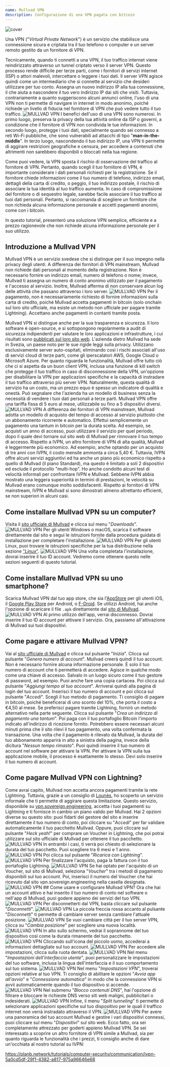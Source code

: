 ```yaml
---
name: Mullvad VPN
description: Configurazione di una VPN pagata con bitcoin
---
```

![cover](assets/cover.webp)

Una VPN ("*Virtual Private Network*") è un servizio che stabilisce una connessione sicura e criptata tra il tuo telefono o computer e un server remoto gestito da un fornitore di VPN.

Tecnicamente, quando ti connetti a una VPN, il tuo traffico internet viene reindirizzato attraverso un tunnel criptato verso il server VPN. Questo processo rende difficile per terze parti, come i fornitori di servizi internet (ISP) o attori malevoli, intercettare o leggere i tuoi dati. Il server VPN agisce quindi come un intermediario che si connette al servizio che desideri utilizzare per tuo conto. Assegna un nuovo indirizzo IP alla tua connessione, il che aiuta a nascondere il tuo vero indirizzo IP dai siti che visiti. Tuttavia, contrariamente a quanto suggeriscono alcuni annunci online, l'uso di una VPN non ti permette di navigare in internet in modo anonimo, poiché richiede un livello di fiducia nel fornitore di VPN che può vedere tutto il tuo traffico.
![MULLVAD VPN](assets/fr/01.webp)
I benefici dell'uso di una VPN sono numerosi. In primo luogo, preserva la privacy della tua attività online da ISP o governi, a condizione che il fornitore di VPN non condivida le tue informazioni. In secondo luogo, protegge i tuoi dati, specialmente quando sei connesso a reti Wi-Fi pubbliche, che sono vulnerabili ad attacchi di tipo "**man-in-the-middle**". In terzo luogo, nascondendo il tuo indirizzo IP, una VPN ti permette di aggirare restrizioni geografiche e censura, per accedere a contenuti che altrimenti non sarebbero disponibili o bloccati nella tua regione.

Come puoi vedere, la VPN sposta il rischio di osservazione del traffico al fornitore di VPN. Pertanto, quando scegli il tuo fornitore di VPN, è importante considerare i dati personali richiesti per la registrazione. Se il fornitore chiede informazioni come il tuo numero di telefono, indirizzo email, dettagli della carta di credito, o peggio, il tuo indirizzo postale, il rischio di associare la tua identità al tuo traffico aumenta. In caso di compromissione del fornitore o di sequestro legale, sarebbe facile associare il tuo traffico ai tuoi dati personali. Pertanto, si raccomanda di scegliere un fornitore che non richieda alcuna informazione personale e accetti pagamenti anonimi, come con i bitcoin.

In questo tutorial, presenterò una soluzione VPN semplice, efficiente e a prezzo ragionevole che non richiede alcuna informazione personale per il suo utilizzo.

## Introduzione a Mullvad VPN
Mullvad VPN è un servizio svedese che si distingue per il suo impegno nella privacy degli utenti. A differenza dei fornitori di VPN mainstream, Mullvad non richiede dati personali al momento della registrazione. Non è necessario fornire un indirizzo email, numero di telefono o nome; invece, Mullvad ti assegna un numero di conto anonimo utilizzato per il pagamento e l'accesso al servizio. Inoltre, Mullvad afferma di non conservare alcun log delle attività che passano attraverso i loro server.
![MULLVAD VPN](assets/notext/02.webp)
Per il pagamento, non è necessariamente richiesto di fornire informazioni sulla carta di credito, poiché Mullvad accetta pagamenti in bitcoin (solo onchain sul loro sito ufficiale, ma esiste un metodo non ufficiale per pagare tramite Lightning). Accettano anche pagamenti in contanti tramite posta.

Mullvad VPN si distingue anche per la sua trasparenza e sicurezza. Il loro software è open-source, e si sottopongono regolarmente a audit di sicurezza indipendenti per valutare le loro applicazioni e infrastrutture, i cui risultati sono [pubblicati sul loro sito web](https://mullvad.net/fr/blog/tag/audits). L'azienda dietro Mullvad ha sede in Svezia, un paese noto per le sue rigide leggi sulla privacy. Utilizzano esclusivamente server auto-ospitati, eliminando così i rischi associati all'uso di servizi cloud di terze parti, come gli iperscalatori AWS, Google Cloud o Microsoft Azure.
Per quanto riguarda le funzionalità, Mullvad offre tutto ciò che ci si aspetta da un buon client VPN, inclusa una funzione di kill switch che protegge il tuo traffico in caso di disconnessione della VPN, un'opzione per disabilitare la VPN per applicazioni specifiche e la capacità di instradare il tuo traffico attraverso più server VPN.
Naturalmente, questa qualità di servizio ha un costo, ma un prezzo equo è spesso un indicatore di qualità e onestà. Può segnalare che l'azienda ha un modello di business senza la necessità di vendere i tuoi dati personali a terze parti. Mullvad VPN offre una tariffa fissa di 5 euro al mese, utilizzabile su fino a 5 dispositivi diversi.
![MULLVAD VPN](assets/notext/03.webp)
A differenza dei fornitori di VPN mainstream, Mullvad adotta un modello di acquisto del tempo di accesso al servizio piuttosto che un abbonamento ricorrente e automatico. Effettui semplicemente un pagamento una tantum in bitcoin per la durata scelta. Ad esempio, se acquisti un anno di accesso, puoi utilizzare il servizio per quel periodo, dopo il quale devi tornare sul sito web di Mullvad per rinnovare il tuo tempo di accesso.
Rispetto a IVPN, un altro fornitore di VPN di alta qualità, Mullvad è leggermente più economico. Ad esempio, anche optando per un acquisto di tre anni con IVPN, il costo mensile ammonta a circa 5,40 €. Tuttavia, IVPN offre alcuni servizi aggiuntivi ed ha anche un piano più economico rispetto a quello di Mullvad (il piano Standard), ma questo è limitato a soli 2 dispositivi ed esclude il protocollo "multi-hop".
Ho anche condotto alcuni test di velocità informali per confrontare IVPN e Mullvad. Sebbene IVPN abbia mostrato una leggera superiorità in termini di prestazioni, le velocità su Mullvad erano comunque molto soddisfacenti. Rispetto ai fornitori di VPN mainstream, IVPN e Mullvad si sono dimostrati almeno altrettanto efficienti, se non superiori in alcuni casi.

## Come installare Mullvad VPN su un computer?

Visita il [sito ufficiale di Mullvad](https://mullvad.net/en/download/) e clicca sul menu "*Downloads*".
![MULLVAD VPN](assets/notext/04.webp)
Per gli utenti Windows o macOS, scarica il software direttamente dal sito e segui le istruzioni fornite dalla procedura guidata di installazione per completare l'installazione.
![MULLVAD VPN](assets/notext/05.webp)
Per gli utenti Linux, puoi trovare le istruzioni specifiche per la tua distribuzione nella sezione ["*Linux*"](https://mullvad.net/en/download/vpn/linux).
![MULLVAD VPN](assets/notext/06.webp)
Una volta completata l'installazione, dovrai inserire il tuo ID account. Vedremo come ottenere questo nelle sezioni seguenti di questo tutorial.

## Come installare Mullvad VPN su uno smartphone?

Scarica Mullvad VPN dal tuo app store, che sia l'[AppStore](https://apps.apple.com/us/app/mullvad-vpn/id1488466513) per gli utenti iOS, il [Google Play Store](https://play.google.com/store/apps/details?id=net.mullvad.mullvadvpn) per Android, o [F-Droid](https://f-droid.org/packages/net.mullvad.mullvadvpn/). Se utilizzi Android, hai anche l'opzione di scaricare il file `.apk` direttamente dal [sito di Mullvad](https://mullvad.net/en/download/vpn/android).
![MULLVAD VPN](assets/notext/07.webp)
Al primo utilizzo dell'app, verrai disconnesso. Dovrai inserire il tuo ID account per attivare il servizio.
Ora, passiamo all'attivazione di Mullvad sui tuoi dispositivi.

## Come pagare e attivare Mullvad VPN?

Vai al [sito ufficiale di Mullvad](https://mullvad.net/) e clicca sul pulsante "*Inizia*".
Clicca sul pulsante "*Genera numero di account*". Mullvad creerà quindi il tuo account. Non è necessario fornire alcuna informazione personale. È solo il tuo numero di account che ti permetterà di accedere. Agisce in qualche modo come una chiave di accesso. Salvalo in un luogo sicuro come il tuo gestore di password, ad esempio. Puoi anche fare una copia cartacea.
Poi clicca sul pulsante "*Aggiungi tempo al tuo account*".
Arriverai quindi alla pagina di login del tuo account. Inserisci il tuo numero di account e poi clicca sul pulsante "*Accedi*".
Scegli il tuo metodo di pagamento. Ti consiglio di pagare in bitcoin, poiché beneficerai di uno sconto del 10%, che porta il costo a €4,50 al mese. Se preferisci pagare tramite Lightning, fornirò un metodo alternativo nella parte seguente.
Clicca sul pulsante "*Crea un indirizzo di pagamento una tantum*".
Poi paga con il tuo portafoglio Bitcoin l'importo indicato all'indirizzo di ricezione fornito.
Potrebbero essere necessari alcuni minuti prima che il sito rilevi il tuo pagamento, una volta confermata la transazione. Una volta che il pagamento è rilevato da Mullvad, la durata del tuo abbonamento apparirà in alto a sinistra della pagina, invece della dicitura "*Nessun tempo rimasto*".
Puoi quindi inserire il tuo numero di account nel software per attivare la VPN.
Per attivare la VPN sulla tua applicazione mobile, il processo è esattamente lo stesso. Devi solo inserire il tuo numero di account.
## Come pagare Mullvad VPN con Lightning?

Come avrai capito, Mullvad non accetta ancora pagamenti tramite la rete Lightning. Tuttavia, grazie a un consiglio di [Lounès](https://x.com/louneskmt), ho scoperto un servizio informale che ti permette di aggirare questa limitazione. Questo servizio, disponibile su [vpn.sovereign.engineering](https://vpn.sovereign.engineering/), accetta i tuoi pagamenti su Lightning e ti fornisce in cambio un piano valido per Mullvad.
Hai 2 opzioni diverse su questo sito: puoi fidarti del gestore del sito e inserire direttamente il tuo numero di conto, poi cliccare su "*Accedi*" per far validare automaticamente il tuo pacchetto Mullvad. Oppure, puoi cliccare sul pulsante "*Heck yeah!*" per comprare un Voucher in Lightning, che poi potrai utilizzare sul sito ufficiale di Mullvad per ottenere il tuo pacchetto. ![MULLVAD VPN](assets/notext/21.webp) In entrambi i casi, ti verrà poi chiesto di selezionare la durata del tuo pacchetto. Puoi scegliere tra 6 mesi e 1 anno. ![MULLVAD VPN](assets/notext/22.webp) Poi clicca sul pulsante "*Ricarica con Lightning*". ![MULLVAD VPN](assets/notext/23.webp) Per finalizzare l'acquisto, paga la fattura con il tuo portafoglio Lightning. ![MULLVAD VPN](assets/notext/24.webp) Se hai optato per l'acquisto di un Voucher, sul sito di Mullvad, seleziona "*Voucher*" tra i metodi di pagamento disponibili sul tuo account. Poi, inserisci il numero del Voucher che hai ricevuto dal sito vpn.sovereign.engineering nella casella designata. ![MULLVAD VPN](assets/notext/25.webp) ## Come usare e configurare Mullvad VPN?
Ora che hai un account attivo e hai inserito il tuo numero di conto nel software o nell'app di Mullvad, puoi godere appieno dei servizi del tuo VPN. ![MULLVAD VPN](assets/notext/26.webp) Per disconnetterti dal VPN, basta cliccare sul pulsante "*Disconnetti*". ![MULLVAD VPN](assets/notext/27.webp) La piccola freccia rossa accanto al pulsante "*Disconnetti*" ti permette di cambiare server senza cambiare l'attuale posizione. ![MULLVAD VPN](assets/notext/28.webp) Se vuoi cambiare città per il tuo server VPN, clicca su "*Cambia posizione*" per scegliere una nuova località. ![MULLVAD VPN](assets/notext/29.webp) In alto sullo schermo, vedrai il soprannome del tuo dispositivo così come la durata rimanente del tuo pacchetto. ![MULLVAD VPN](assets/notext/30.webp) Cliccando sull'icona del piccolo uomo, accederai a informazioni dettagliate sul tuo account. ![MULLVAD VPN](assets/notext/31.webp) Per accedere alle impostazioni, clicca sulla ruota dentata. ![MULLVAD VPN](assets/notext/32.webp) Nel menu "*Impostazioni dell'interfaccia utente*", puoi personalizzare le impostazioni del tuo software, inclusa la lingua dell'interfaccia e il suo comportamento sul tuo sistema. ![MULLVAD VPN](assets/notext/33.webp) Nel menu "*Impostazioni VPN*", troverai opzioni relative al tuo VPN. Ti consiglio di abilitare le opzioni "*Avvia app all'avvio*" e "*Connessione automatica*" in modo che la connessione VPN si avvii automaticamente quando il tuo dispositivo si accende.
![MULLVAD VPN](assets/notext/34.webp) Nel submenu "*Blocco contenuti DNS*", hai l'opzione di filtrare e bloccare le richieste DNS verso siti web maligni, pubblicitari o indesiderati.
![MULLVAD VPN](assets/notext/35.webp)
Infine, il menu "*Split tunneling*" ti permette di selezionare applicazioni specifiche sul tuo dispositivo per le quali il traffico internet non verrà instradato attraverso il VPN.
![MULLVAD VPN](assets/notext/36.webp)
Per avere una panoramica del tuo account Mullvad e gestire i vari dispositivi connessi, puoi cliccare sul menu "*Dispositivi*" sul sito web.
Ecco fatto, ora sei completamente attrezzato per goderti appieno Mullvad VPN. Se sei interessato a scoprire un altro fornitore di VPN simile a Mullvad, sia per quanto riguarda le funzionalità che i prezzi, ti consiglio anche di dare un'occhiata al nostro tutorial su IVPN:

https://planb.network/tutorials/computer-security/communication/ivpn-5a0cd5df-29f1-4382-a817-975a96646e68
